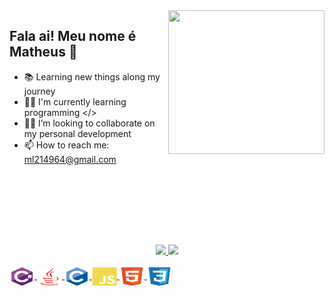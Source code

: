<img align="right" src="https://art.ngfiles.com/images/228000/228279_classyraptor_mega-man-meets-adventure-time.gif?f1355636363" style="width:250px; height:230px; border: 50px; max-width:100%;">

## Fala ai! Meu nome é Matheus 🤙

- 📚 Learning new things along my journey
- 👨‍💻 I'm currently learning programming </>
- 💪🏻 I’m looking to collaborate on my personal development
- 📫 How to reach me: ml214964@gmail.com  
 
 
##
<br><br><br><br><br>


<div align="center">
  <a href="https://github.com/matheuslima22">
  <img height="180em" src="https://github-readme-stats.vercel.app/api?username=matheuslima22&show_icons=true&theme=tokyonight&include_all_commits=true&count_private=true"/>
  <img height="180em" src="https://github-readme-stats.vercel.app/api/top-langs/?username=matheuslima22&layout=compact&langs_count=7&theme=tokyonight"/>
</div>
  <div style="display: inline_block"><br>
  <img align="center" alt="Rafa-Csharp" height="30" width="40" src="https://raw.githubusercontent.com/devicons/devicon/master/icons/csharp/csharp-original.svg">
  <img align="center" alt="Math-JAVA" height="30" width="40" src="https://raw.githubusercontent.com/devicons/devicon/master/icons/java/java-plain.svg">
  <img align="center" alt="math-C" height="30" width="40" src="https://raw.githubusercontent.com/devicons/devicon/master/icons/c/c-original.svg">
  <img align="center" alt="math-Js" height="30" width="40" src="https://raw.githubusercontent.com/devicons/devicon/master/icons/javascript/javascript-plain.svg">
  <img align="center" alt="math-HTML" height="30" width="40" src="https://raw.githubusercontent.com/devicons/devicon/master/icons/html5/html5-original.svg">
  <img align="center" alt="math-CSS" height="30" width="40" src="https://raw.githubusercontent.com/devicons/devicon/master/icons/css3/css3-original.svg">
 

</div>
  
  ##
